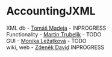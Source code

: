 # AccountingJXML

XML db - [Tomáš Madeja](https://github.com/TomasMadeja) - INPROGRESS    
Functionality - [Martin Trubelík](https://github.com/MartinTrubelik) - TODO    
GUI - [Monika Ležatková](https://github.com/MonikaLezatkova) - TODO    
wiki, web - [Zdeněk David](https://github.com/Zdendav) INPROGRESS

